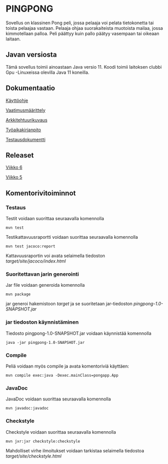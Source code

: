 # PINGPONG

Sovellus on klassinen Pong peli, jossa pelaaja voi pelata tietokonetta tai toista pelaajaa vastaan. Pelaaja ohjaa suorakaiteista muotoista mailaa, jossa kimmotellaan palloa. Peli päättyy kuin pallo päätyy vasempaan tai oikeaan laitaan.

## Javan versiosta

Tämä sovellus toimii ainoastaan Java versio 11. Koodi toimii laitoksen clubbi Gpu -Linuxeissa olevilla Java 11 koneilla.

## Dokumentaatio

[Käyttöohje](https://github.com/Sinecos/ot-harjoitustyo/blob/master/dokumentaatio/kayttoohje.md)

[Vaatimusmäärittely](https://github.com/Sinecos/ot-harjoitustyo/blob/master/dokumentaatio/vaatimusmaarittely.md)

[Arkkitehtuurikuvaus](https://github.com/Sinecos/ot-harjoitustyo/blob/master/dokumentaatio/arkkitehtuuri.md)

[Työaikakirjanpito](https://github.com/Sinecos/ot-harjoitustyo/blob/master/dokumentaatio/tuntikirjanpito.md)

[Testausdokumentti](https://github.com/Sinecos/ot-harjoitustyo/blob/master/dokumentaatio/testaus.md)


## Releaset

[Viikko 6](https://github.com/Sinecos/ot-harjoitustyo/releases/tag/Viikko6)

[Viikko 5](https://github.com/Sinecos/ot-harjoitustyo/releases/tag/viikko5)

## Komentorivitoiminnot

### Testaus

Testit voidaan suorittaa seuraavalla komennolla

```
mvn test
```

Testikattavuusraportti voidaan suorittaa seuraavalla komennolla

```
mvn test jacoco:report
```

Kattavuusraportin voi avata selaimella tiedoston _target/site/jacoco/index.html_

### Suoritettavan jarin generointi

Jar file voidaan generoida komennolla

```
mvn package
```

jar generoi hakemistoon _target_ ja se suoritetaan jar-tiedoston _pingpong-1.0-SNAPSHOT.jar_

### jar tiedoston käynnistäminen

Tiedosto pingpong-1.0-SNAPSHOT.jar voidaan käynnistää komennolla

```
java -jar pingpong-1.0-SNAPSHOT.jar
```

### Compile

Peliä voidaan myös compile ja avata komentoriviä käyttäen:

```
mvn compile exec:java -Dexec.mainClass=pongapp.App
```

### JavaDoc

JavaDoc voidaan suorittaa seuraavalla komennolla

```
mvn javadoc:javadoc
```

### Checkstyle

Checkstyle voidaan suorittaa seuraavalla komennolla

```
mvn jxr:jxr checkstyle:checkstyle
```

Mahdolliset virhe ilmoitukset voidaan tarkistaa selaimella tiedostoa _target/site/checkstyle.html_